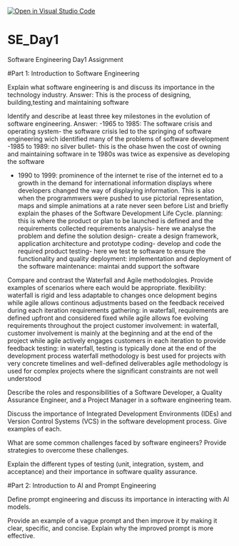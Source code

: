 [![Open in Visual Studio Code](https://classroom.github.com/assets/open-in-vscode-2e0aaae1b6195c2367325f4f02e2d04e9abb55f0b24a779b69b11b9e10269abc.svg)](https://classroom.github.com/online_ide?assignment_repo_id=18389145&assignment_repo_type=AssignmentRepo)
# SE_Day1
Software Engineering Day1 Assignment

#Part 1: Introduction to Software Engineering

Explain what software engineering is and discuss its importance in the technology industry.
Answer: This is the process of designing, building,testing and maintaining software 


Identify and describe at least three key milestones in the evolution of software engineering.
Answer: 
-1965 to 1985: The software crisis and operating system- the software crisis led to the springing of software engineering wich identified many of the problems of software development
-1985 to 1989: no silver bullet- this is the ohase hwen the cost of owning and maintaining software in te 1980s was twice as expensive as developing the software
- 1990 to 1999: prominence of the internet te rise of the internet ed to a growth in the demand for international information displays where developers changed the way of displaying information. This is also when the programmwers were pushed to use pictorial representation, maps and simple animations at a rate never seen before
List and briefly explain the phases of the Software Development Life Cycle.
planning: this is where the product or plan to be launched is defined and the requirements collected
requirements analysis- here we analyse the problem and define the solution
design- create a design framework, application architecture and prototype
coding- develop and code the required product
testing- here we test te software to ensure the functionality and quality
deployment: implementation and deployment of the software
maintenance: maintai andd support the software 

Compare and contrast the Waterfall and Agile methodologies. Provide examples of scenarios where each would be appropriate.
flexibility: waterfall is rigid and less adaptable to changes once delopment begins while agile allows continous adjustments based on the feedback received during each iteration
requirements gathering: in waterfall, requirements are defined upfront and considered fixed while agile allows foe evolving requirements throughout the project
customer involvement: in waterfall, customer involvement is mainly at the beginning and at the end of the project while agile actively engages customers in each iteration to provide feedback
testing: in waterfall, testing is typically done at the end of the development process
waterfall methodology is best used for projects with very concrete timelines and well-defined deliverables
agile methodology is used for complex projects where the significant constraints are not well understood 

Describe the roles and responsibilities of a Software Developer, a Quality Assurance Engineer, and a Project Manager in a software engineering team.


Discuss the importance of Integrated Development Environments (IDEs) and Version Control Systems (VCS) in the software development process. Give examples of each.


What are some common challenges faced by software engineers? Provide strategies to overcome these challenges.


Explain the different types of testing (unit, integration, system, and acceptance) and their importance in software quality assurance.


#Part 2: Introduction to AI and Prompt Engineering


Define prompt engineering and discuss its importance in interacting with AI models.


Provide an example of a vague prompt and then improve it by making it clear, specific, and concise. Explain why the improved prompt is more effective.
